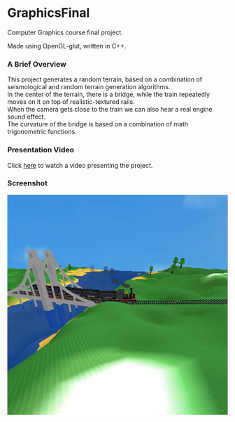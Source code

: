 # GraphicsFinal
Computer Graphics course final project.  

Made using OpenGL-glut, written in C++.  

### A Brief Overview
This project generates a random terrain, based on a combination of seismological and random terrain generation algorithms.  
In the center of the terrain, there is a bridge, while the train repeatedly moves on it on top of realistic-textured rails.  
When the camera gets close to the train we can also hear a real engine sound effect.  
The curvature of the bridge is based on a combination of math trigonometric functions.  


### Presentation Video
Click [here](http://bit.ly/2OvmlZ9) to watch a video presenting the project.  

### Screenshot
<p float="left" align="middle" padding="10">
  <img src="/Screenshot.png?raw=true" width="625" />
</p>
